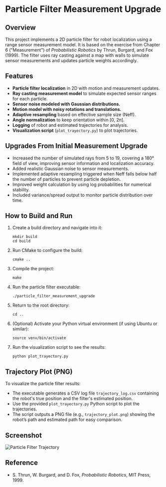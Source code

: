 # Particle Filter Measurement Upgrade

## Overview

This project implements a 2D particle filter for robot localization using a range sensor measurement model. It is based on the exercise from Chapter 6 ("Measurement") of *Probabilistic Robotics* by Thrun, Burgard, and Fox (1999). The filter uses ray casting against a map with walls to simulate sensor measurements and updates particle weights accordingly.

## Features

- **Particle filter localization** in 2D with motion and measurement updates.
- **Ray casting measurement model** to simulate expected sensor ranges for each particle.
- **Sensor noise modeled with Gaussian distributions.**
- **Motion model with noisy rotations and translations.**
- **Adaptive resampling** based on effective sample size (Neff).
- **Angle normalization** to keep orientation within [0, 2π].
- **Logging** of robot and estimated trajectories for analysis.
- **Visualization script** (`plot_trayectory.py`) to plot trajectories.

## Upgrades From Initial Measurement Upgrade

- Increased the number of simulated rays from 5 to 19, covering a 180° field of view, improving sensor information and localization accuracy.
- Added realistic Gaussian noise to sensor measurements.
- Implemented adaptive resampling triggered when Neff falls below half the number of particles to prevent particle depletion.
- Improved weight calculation by using log probabilities for numerical stability.
- Included variance/spread output to monitor particle distribution over time.

## How to Build and Run

1. Create a build directory and navigate into it:

       mkdir build
       cd build

2. Run CMake to configure the build:

       cmake ..

3. Compile the project:

       make

4. Run the particle filter executable:

       ./particle_filter_measurement_upgrade

5. Return to the root directory:

       cd ..

6. (Optional) Activate your Python virtual environment (if using Ubuntu or similar):

       source venv/bin/activate

7. Run the visualization script to see the results:

       python plot_trayectory.py

## Trajectory Plot (PNG)

To visualize the particle filter results:

- The executable generates a CSV log file `trajectory_log.csv` containing the robot's true position and the filter's estimated position.
- Use the provided `plot_trayectory.py` Python script to plot the trajectories.
- The script outputs a PNG file (e.g., `trajectory_plot.png`) showing the robot’s path and estimated path for easy comparison.

## Screenshot

![Particle Filter Trajectory](https://github.com/user-attachments/assets/8c6fcae9-d288-4d01-a6de-26a00d1b3ff1)

## Reference

- S. Thrun, W. Burgard, and D. Fox, *Probabilistic Robotics*, MIT Press, 1999.
